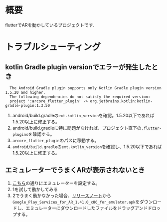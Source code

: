 # 概要
flutterでARを動かしているプロジェクトです.

# トラブルシューティング
## kotlin Gradle plugin versionでエラーが発生したとき
```
  The Android Gradle plugin supports only Kotlin Gradle plugin version 1.5.20 and higher.
  The following dependencies do not satisfy the required version:
  project ':arcore_flutter_plugin' -> org.jetbrains.kotlin:kotlin-gradle-plugin:1.3.50
```
1. android/build.gradleの`ext.kotlin_version`を確認。1.5.20以下であれば1.5.20以上に修正する。
2. android/build.gradleに特に問題がなければ、プロジェクト直下の`.flutter-plugins`を確認する。
3. `arcore_flutter_plugin`のパスに移動する。
4. `android/build.gradle`の`ext.kotlin_version`を確認し、1.5.20以下であれば1.5.20以上に修正する。

## エミュレーターでうまくARが表示されないとき
1. [こちら](https://developers.google.com/sceneform/develop/emulator?hl=ja)の通りにエミュレーターを設定する。
2. 1を試して動かしてみる
3. 2でうまく動かなかった場合、[リリースノート](https://github.com/google-ar/arcore-android-sdk/releases)から
`Google_Play_Services_for_AR_1.41.0_x86_for_emulator.apk`をダウンロードし、エミュレーターにダウンロードしたファイルをドラッグアンドドロップする。